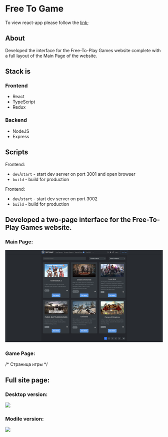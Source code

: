 # Free To Game

<p>To view react-app please follow the <a href="https://eugenepokalyuk.github.io/react-freetogame/">link</a>;</p>

## About
Developed the interface for the Free-To-Play Games website complete with a full layout of the Main Page of the website.

## Stack is
### Frontend
<ul>
  <li>React</li>
  <li>TypeScript</li>
  <li>Redux</li>
</ul>

### Backend
<ul>
  <li>NodeJS</li>
  <li>Express</li>
</ul>

## Scripts
Frontend:
- `dev`/`start` - start dev server on port 3001 and open browser
- `build` - build for production

Frontend:
- `dev`/`start` - start dev server on port 3002
- `build` - build for production

## Developed a two-page interface for the Free-To-Play Games website.
### Main Page: 
<div>
  <img src="https://github.com/eugenepokalyuk/react-freetogame/blob/main/frontend/src/images/screenshots/2023-08-28_10-49-11.png?raw=true" />
</div>

### Game Page:
<div>
  /* Страница игры */
</div>

## Full site page:
### Desktop version:
<div>
  <img src="https://github.com/eugenepokalyuk/react-freetogame/blob/main/frontend/src/images/screenshots/desktopView.png?raw=true" />
</div>

### Modile version:
<div>
  <img src="https://github.com/eugenepokalyuk/react-freetogame/blob/main/frontend/src/images/screenshots/mobileView.png?raw=true" />
</div>
